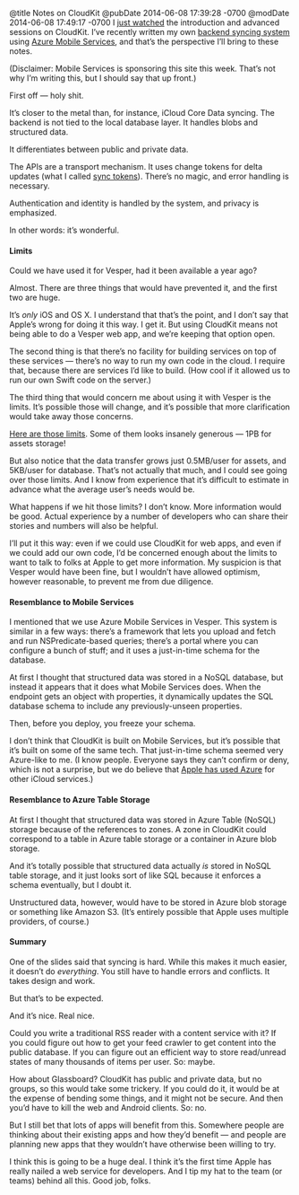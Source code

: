@title Notes on CloudKit
@pubDate 2014-06-08 17:39:28 -0700
@modDate 2014-06-08 17:49:17 -0700
I [just watched](https://developer.apple.com/videos/wwdc/2014/) the introduction and advanced sessions on CloudKit. I’ve recently written my own [backend syncing system](http://inessential.com/vespersyncdiary) using [Azure Mobile Services](http://azure.microsoft.com/en-us/services/mobile-services/), and that’s the perspective I’ll bring to these notes.

(Disclaimer: Mobile Services is sponsoring this site this week. That’s not why I’m writing this, but I should say that up front.)

First off — holy shit.

It’s closer to the metal than, for instance, iCloud Core Data syncing. The backend is not tied to the local database layer. It handles blobs and structured data.

It differentiates between public and private data.

The APIs are a transport mechanism. It uses change tokens for delta updates (what I called [sync tokens](http://inessential.com/2013/11/12/vesper_sync_diary_5_sync_tokens_and_e)). There’s no magic, and error handling is necessary.

Authentication and identity is handled by the system, and privacy is emphasized.

In other words: it’s wonderful.

#### Limits

Could we have used it for Vesper, had it been available a year ago?

Almost. There are three things that would have prevented it, and the first two are huge.

It’s *only* iOS and OS X. I understand that that’s the point, and I don’t say that Apple’s wrong for doing it this way. I get it. But using CloudKit means not being able to do a Vesper web app, and we’re keeping that option open.

The second thing is that there’s no facility for building services on top of these services — there’s no way to run my own code in the cloud. I require that, because there are services I’d like to build. (How cool if it allowed us to run our own Swift code on the server.)

The third thing that would concern me about using it with Vesper is the limits. It’s possible those will change, and it’s possible that more clarification would take away those concerns.

[Here are those limits](https://developer.apple.com/icloud/documentation/cloudkit-storage/). Some of them looks insanely generous — 1PB for assets storage!

But also notice that the data transfer grows just 0.5MB/user for assets, and 5KB/user for database. That’s not actually that much, and I could see going over those limits. And I know from experience that it’s difficult to estimate in advance what the average user’s needs would be.

What happens if we hit those limits? I don’t know. More information would be good. Actual experience by a number of developers who can share their stories and numbers will also be helpful.

I’ll put it this way: even if we could use CloudKit for web apps, and even if we could add our own code, I’d be concerned enough about the limits to want to talk to folks at Apple to get more information. My suspicion is that Vesper would have been fine, but I wouldn’t have allowed optimism, however reasonable, to prevent me from due diligence.

#### Resemblance to Mobile Services

I mentioned that we use Azure Mobile Services in Vesper. This system is similar in a few ways: there’s a framework that lets you upload and fetch and run NSPredicate-based queries; there’s a portal where you can configure a bunch of stuff; and it uses a just-in-time schema for the database.

At first I thought that structured data was stored in a NoSQL database, but instead it appears that it does what Mobile Services does. When the endpoint gets an object with properties, it dynamically updates the SQL database schema to include any previously-unseen properties.

Then, before you deploy, you freeze your schema.

I don’t think that CloudKit is built on Mobile Services, but it’s possible that it’s built on some of the same tech. That just-in-time schema seemed very Azure-like to me. (I know people. Everyone says they can’t confirm or deny, which is not a surprise, but we do believe that [Apple has used Azure](http://daringfireball.net/linked/2014/02/04/icloud-azure) for other iCloud services.)

#### Resemblance to Azure Table Storage

At first I thought that structured data was stored in Azure Table (NoSQL) storage because of the references to zones. A zone in CloudKit could correspond to a table in Azure table storage or a container in Azure blob storage.

And it’s totally possible that structured data actually *is* stored in NoSQL table storage, and it just looks sort of like SQL because it enforces a schema eventually, but I doubt it. 

Unstructured data, however, would have to be stored in Azure blob storage or something like Amazon S3. (It’s entirely possible that Apple uses multiple providers, of course.)

#### Summary

One of the slides said that syncing is hard. While this makes it much easier, it doesn’t do *everything*. You still have to handle errors and conflicts. It takes design and work.

But that’s to be expected.

And it’s nice. Real nice.

Could you write a traditional RSS reader with a content service with it? If you could figure out how to get your feed crawler to get content into the public database. If you can figure out an efficient way to store read/unread states of many thousands of items per user. So: maybe.

How about Glassboard? CloudKit has public and private data, but no groups, so this would take some trickery. If you could do it, it would be at the expense of bending some things, and it might not be secure. And then you’d have to kill the web and Android clients. So: no.

But I still bet that lots of apps will benefit from this. Somewhere people are thinking about their existing apps and how they’d benefit — and people are planning new apps that they wouldn’t have otherwise been willing to try.

I think this is going to be a huge deal. I think it’s the first time Apple has really nailed a web service for developers. And I tip my hat to the team (or teams) behind all this. Good job, folks.
